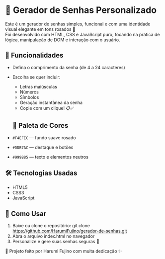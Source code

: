 # 🔐 Gerador de Senhas Personalizado

Este é um gerador de senhas simples, funcional e com uma identidade visual elegante em tons rosados 🌸  
Foi desenvolvido com HTML, CSS e JavaScript puro, focando na prática de lógica, manipulação de DOM e interação com o usuário.

## 🌟 Funcionalidades

- Defina o comprimento da senha (de 4 a 24 caracteres)
- Escolha se quer incluir:
  - Letras maiúsculas
  - Números
  - Símbolos
  - Geração instantânea da senha
  - Copie com um clique! 📋✅

  ## 🎨 Paleta de Cores

- `#F4EFEC` — fundo suave rosado  
- `#DDB7AC` — destaque e botões  
- `#999B85` — texto e elementos neutros

## 🛠️ Tecnologias Usadas

- HTML5
- CSS3
- JavaScript

## 🚀 Como Usar

1. Baixe ou clone o repositório:
git clone https://github.com/HarumiFujino/gerador-de-senhas.git
2. Abra o arquivo index.html no navegador
3. Personalize e gere suas senhas seguras 🔐

🤍 Projeto feito por Harumi Fujino com muita dedicação ✨